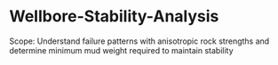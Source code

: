 # Wellbore-Stability-Analysis
Scope: Understand failure patterns with anisotropic rock strengths and determine minimum mud weight required to maintain stability


